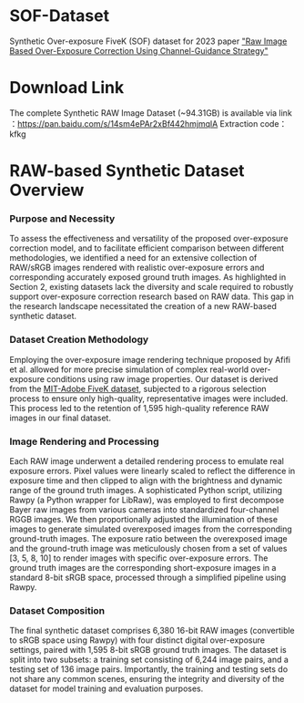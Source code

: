 # SOF-Dataset
 Synthetic Over-exposure FiveK (SOF) dataset for 2023 paper ["Raw Image Based Over-Exposure Correction Using Channel-Guidance Strategy"](https://ieeexplore.ieee.org/abstract/document/10239166)


 # Download Link
The complete Synthetic RAW Image Dataset (~94.31GB) is available via link ：https://pan.baidu.com/s/14sm4ePAr2xBf442hmjmqlA 
Extraction code：kfkg 


# RAW-based Synthetic Dataset Overview

### Purpose and Necessity
To assess the effectiveness and versatility of the proposed over-exposure correction model, and to facilitate efficient comparison between different methodologies, we identified a need for an extensive collection of RAW/sRGB images rendered with realistic over-exposure errors and corresponding accurately exposed ground truth images. As highlighted in Section 2, existing datasets lack the diversity and scale required to robustly support over-exposure correction research based on RAW data. This gap in the research landscape necessitated the creation of a new RAW-based synthetic dataset.

### Dataset Creation Methodology
Employing the over-exposure image rendering technique proposed by Afifi et al. allowed for more precise simulation of complex real-world over-exposure conditions using raw image properties. Our dataset is derived from the [MIT-Adobe FiveK dataset](https://data.csail.mit.edu/graphics/fivek/), subjected to a rigorous selection process to ensure only high-quality, representative images were included. This process led to the retention of 1,595 high-quality reference RAW images in our final dataset.

### Image Rendering and Processing
Each RAW image underwent a detailed rendering process to emulate real exposure errors. Pixel values were linearly scaled to reflect the difference in exposure time and then clipped to align with the brightness and dynamic range of the ground truth images. A sophisticated Python script, utilizing Rawpy (a Python wrapper for LibRaw), was employed to first decompose Bayer raw images from various cameras into standardized four-channel RGGB images. We then proportionally adjusted the illumination of these images to generate simulated overexposed images from the corresponding ground-truth images. The exposure ratio between the overexposed image and the ground-truth image was meticulously chosen from a set of values [3, 5, 8, 10] to render images with specific over-exposure errors. The ground truth images are the corresponding short-exposure images in a standard 8-bit sRGB space, processed through a simplified pipeline using Rawpy.

### Dataset Composition
The final synthetic dataset comprises 6,380 16-bit RAW images (convertible to sRGB space using Rawpy) with four distinct digital over-exposure settings, paired with 1,595 8-bit sRGB ground truth images. The dataset is split into two subsets: a training set consisting of 6,244 image pairs, and a testing set of 136 image pairs. Importantly, the training and testing sets do not share any common scenes, ensuring the integrity and diversity of the dataset for model training and evaluation purposes.

